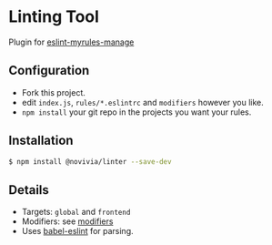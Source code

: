 # Linting Tool

Plugin for [eslint-myrules-manage](https://github.com/Cellule/eslint-myrules-manager)

## Configuration

- Fork this project.
- edit `index.js`, `rules/*.eslintrc` and `modifiers` however you like.
- `npm install` your git repo in the projects you want your rules.

## Installation

```bash
$ npm install @novivia/linter --save-dev
```

## Details

- Targets: `global` and `frontend`
- Modifiers: see [modifiers](modifiers/README.md)
- Uses [babel-eslint](https://github.com/babel/babel-eslint) for parsing.
